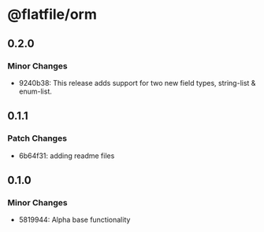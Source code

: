 # @flatfile/orm

## 0.2.0

### Minor Changes

- 9240b38: This release adds support for two new field types, string-list & enum-list.

## 0.1.1

### Patch Changes

- 6b64f31: adding readme files

## 0.1.0

### Minor Changes

- 5819944: Alpha base functionality
